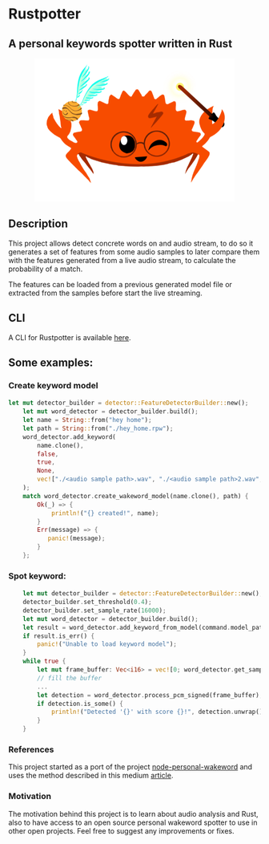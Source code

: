 # Rustpotter

## A personal keywords spotter written in Rust

<div align="center">
    <img src="./logo.png?raw=true" width="400px"</img> 
</div>

## Description

This project allows detect concrete words on and audio stream, to do so it generates a set of features from some audio samples to later compare them with the features generated from a live audio stream, to calculate the probability of a match.

The features can be loaded from a previous generated model file or extracted from the samples before start the live streaming.

## CLI

A CLI for Rustpotter is available [here](https://github.com/GiviMAD/rustpotter-cli).

## Some examples:

### Create keyword model
```rust
let mut detector_builder = detector::FeatureDetectorBuilder::new();
    let mut word_detector = detector_builder.build();
    let name = String::from("hey home");
    let path = String::from("./hey_home.rpw");
    word_detector.add_keyword(
        name.clone(),
        false,
        true,
        None,
        vec!["./<audio sample path>.wav", "./<audio sample path>2.wav", ...],
    );
    match word_detector.create_wakeword_model(name.clone(), path) {
        Ok(_) => {
            println!("{} created!", name);
        }
        Err(message) => {
           panic!(message);
        }
    };
```


### Spot keyword:
```rust
    let mut detector_builder = detector::FeatureDetectorBuilder::new();
    detector_builder.set_threshold(0.4);
    detector_builder.set_sample_rate(16000);
    let mut word_detector = detector_builder.build();
    let result = word_detector.add_keyword_from_model(command.model_path, command.average_templates, true, None);
    if result.is_err() {
        panic!("Unable to load keyword model");
    }
    while true {
        let mut frame_buffer: Vec<i16> = vec![0; word_detector.get_samples_per_frame()];
        // fill the buffer
        ...
        let detection = word_detector.process_pcm_signed(frame_buffer);
        if detection.is_some() {
            println!("Detected '{}' with score {}!", detection.unwrap().wakeword, detection.unwrap().score)
        }
    }

```

### References

This project started as a port of the project [node-personal-wakeword](https://github.com/mathquis/node-personal-wakeword) and uses the method described in this medium [article](https://medium.com/snips-ai/machine-learning-on-voice-a-gentle-introduction-with-snips-personal-wake-word-detector-133bd6fb568e).

### Motivation

The motivation behind this project is to learn about audio analysis and Rust, also to have access to an open source personal wakeword spotter to use in other open projects. 
Feel free to suggest any improvements or fixes.

